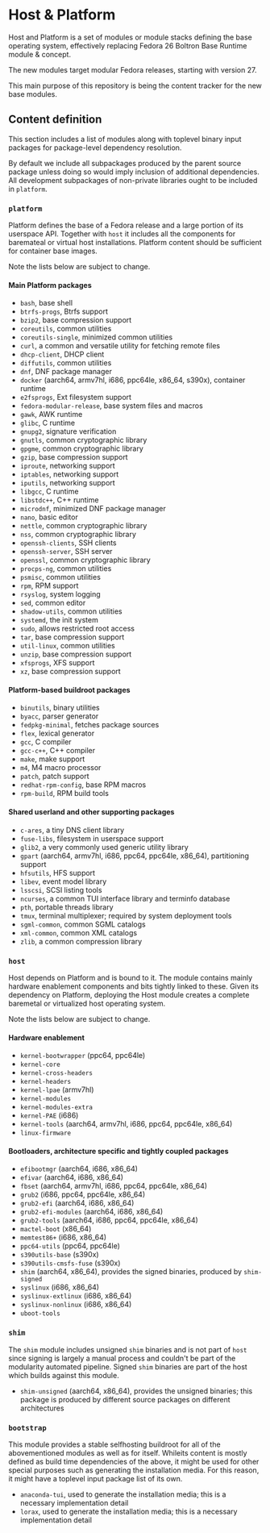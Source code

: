 # Host & Platform
Host and Platform is a set of modules or module stacks defining the base
operating system, effectively replacing Fedora 26 Boltron Base Runtime
module & concept.

The new modules target modular Fedora releases, starting with version 27.

This main purpose of this repository is being the content tracker for
the new base modules.

## Content definition

This section includes a list of modules along with toplevel binary input
packages for package-level dependency resolution.

By default we include all subpackages produced by the parent source
package unless doing so would imply inclusion of additional dependencies.
All development subpackages of non-private libraries ought to be included
in `platform`.

### `platform`
Platform defines the base of a Fedora release and a large portion of its
userspace API.  Together with `host` it includes all the components for
baremateal or virtual host installations.  Platform content should be
sufficient for container base images.

Note the lists below are subject to change.

#### Main Platform packages

* `bash`, base shell
* `btrfs-progs`, Btrfs support
* `bzip2`, base compression support
* `coreutils`, common utilities
* `coreutils-single`, minimized common utilities
* `curl`, a common and versatile utility for fetching remote files
* `dhcp-client`, DHCP client
* `diffutils`, common utilities
* `dnf`, DNF package manager
* `docker` (aarch64, armv7hl, i686, ppc64le, x86_64, s390x), container
  runtime
* `e2fsprogs`, Ext filesystem support
* `fedora-modular-release`, base system files and macros
* `gawk`, AWK runtime
* `glibc`, C runtime
* `gnupg2`, signature verification
* `gnutls`, common cryptographic library
* `gpgme`, common cryptographic library
* `gzip`, base compression support
* `iproute`, networking support
* `iptables`, networking support
* `iputils`, networking support
* `libgcc`, C runtime
* `libstdc++`, C++ runtime
* `microdnf`, minimized DNF package manager
* `nano`, basic editor
* `nettle`, common cryptographic library
* `nss`, common cryptographic library
* `openssh-clients`, SSH clients
* `openssh-server`, SSH server
* `openssl`, common cryptographic library
* `procps-ng`, common utilities
* `psmisc`, common utilities
* `rpm`, RPM support
* `rsyslog`, system logging
* `sed`, common editor
* `shadow-utils`, common utilities
* `systemd`, the init system
* `sudo`, allows restricted root access
* `tar`, base compression support
* `util-linux`, common utilities
* `unzip`, base compression support
* `xfsprogs`, XFS support
* `xz`, base compression support

#### Platform-based buildroot packages

* `binutils`, binary utilities
* `byacc`, parser generator
* `fedpkg-minimal`, fetches package sources
* `flex`, lexical generator
* `gcc`, C compiler
* `gcc-c++`, C++ compiler
* `make`, make support
* `m4`, M4 macro processor
* `patch`, patch support
* `redhat-rpm-config`, base RPM macros
* `rpm-build`, RPM build tools

#### Shared userland and other supporting packages

* `c-ares`, a tiny DNS client library
* `fuse-libs`, filesystem in userspace support
* `glib2`, a very commonly used generic utility library
* `gpart` (aarch64, armv7hl, i686, ppc64, ppc64le, x86_64), partitioning
  support
* `hfsutils`, HFS support
* `libev`, event model library
* `lsscsi`, SCSI listing tools
* `ncurses`, a common TUI interface library and terminfo database
* `pth`, portable threads library
* `tmux`, terminal multiplexer; required by system deployment tools
* `sgml-common`, common SGML catalogs
* `xml-common`, common XML catalogs
* `zlib`, a common compression library

### `host`
Host depends on Platform and is bound to it.  The module contains
mainly hardware enablement components and bits tightly linked to these.
Given its dependency on Platform, deploying the Host module creates a
complete baremetal or virtualized host operating system.

Note the lists below are subject to change.

#### Hardware enablement

* `kernel-bootwrapper` (ppc64, ppc64le)
* `kernel-core`
* `kernel-cross-headers`
* `kernel-headers`
* `kernel-lpae` (armv7hl)
* `kernel-modules`
* `kernel-modules-extra`
* `kernel-PAE` (i686)
* `kernel-tools` (aarch64, armv7hl, i686, ppc64, ppc64le, x86_64)
* `linux-firmware`

#### Bootloaders, architecture specific and tightly coupled packages

* `efibootmgr` (aarch64, i686, x86_64)
* `efivar` (aarch64, i686, x86_64)
* `fbset` (aarch64, armv7hl, i686, ppc64, ppc64le, x86_64)
* `grub2` (i686, ppc64, ppc64le, x86_64)
* `grub2-efi` (aarch64, i686, x86_64)
* `grub2-efi-modules` (aarch64, i686, x86_64)
* `grub2-tools` (aarch64, i686, ppc64, ppc64le, x86_64)
* `mactel-boot` (x86_64)
* `memtest86+` (i686, x86_64)
* `ppc64-utils` (ppc64, ppc64le)
* `s390utils-base` (s390x)
* `s390utils-cmsfs-fuse` (s390x)
* `shim` (aarch64, x86_64), provides the signed binaries, produced by
  `shim-signed`
* `syslinux` (i686, x86_64)
* `syslinux-extlinux` (i686, x86_64)
* `syslinux-nonlinux` (i686, x86_64)
* `uboot-tools`

### `shim`
The `shim` module includes unsigned `shim` binaries and is not part of
`host` since signing is largely a manual process and couldn't be part
of the modularity automated pipeline.  Signed `shim` binaries are part
of the host which builds against this module.

* `shim-unsigned` (aarch64, x86_64), provides the unsigned binaries;
  this package is produced by different source packages on different
  architectures

### `bootstrap`
This module provides a stable selfhosting buildroot for all of the
abovementioned modules as well as for itself.  Whileits content is
mostly defined as build time dependencies of the above, it might be used
for other special purposes such as generating the installation media.
For this reason, it might have a toplevel input package list of its own.

* `anaconda-tui`, used to generate the installation media; this is a
  necessary implementation detail
* `lorax`, used to generate the installation media; this is a necessary
  implementation detail
